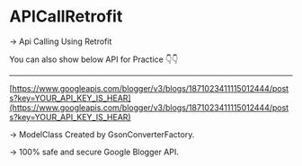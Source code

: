 # APICallRetrofit

-> Api Calling Using Retrofit



You can also show below API for Practice 👇👇

----------------------------------------------------------------------------------------------------------------------------------------------------------------------

 [https://www.googleapis.com/blogger/v3/blogs/1871023411115012444/posts?key=YOUR_API_KEY_IS_HEAR](https://www.googleapis.com/blogger/v3/blogs/1871023411115012444/posts?key=YOUR_API_KEY_IS_HEAR)
 
 
 -> ModelClass Created by GsonConverterFactory.
 
 -> 100% safe and secure Google Blogger API.
